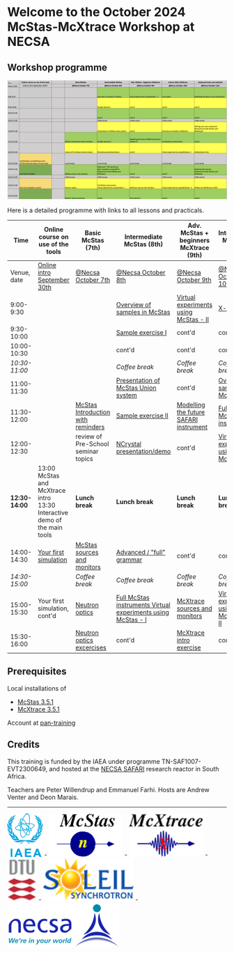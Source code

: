 # Welcome to the October 2024 McStas-McXtrace Workshop at NECSA

## Workshop programme

[![Workshop programme](pics/programme.png)](https://docs.google.com/spreadsheets/d/1PozT8aH9RE5SZ5jEX8cpKLu-l-wqrZfPHrYnqLqC1vo/edit?usp=sharing)

Here is a detailed programme with links to all lessons and practicals.


| Time                | Online course on use of the tools  | Basic McStas (7th)                  | Intermediate McStas (8th)                                                                              | Adv. McStas + beginners McXtrace (9th)               | Interm./Adv. McXtrace (10th)            | Advanced tools and methods (11th)                                      |
|---------------------|------------------------------------|-------------------------------------|--------------------------------------------------------------------------------------------------------|------------------------------------------------------|-----------------------------------------|------------------------------------------------------------------------|
| Venue, date         | [Online intro September 30th](00_Preschool_Monday_September_30th/) | [@Necsa October 7th](01_Monday_October_7th/)  | [@Necsa October 8th](02_Tuesday_October_8th/)                 | [@Necsa October 9th](03_Wednesday_October_9th/)      | [@Necsa October 10th](04_Thursday_October_10th/) | [@Necsa October 11th](05_Friday_October_11th/)                |
| 9:00-9:30           |                                    |                                     | [Overview of samples in McStas](02_Tuesday_October_8th/05_McStas_samples)                              | [Virtual experiments using McStas - II](03_Wednesday_October_9th/12_McStas_virtual_experiments_II) | [X-ray optics](04_Thursday_October_10th/16_Xray_optics) | [Modelling the Necsa X-ray machines](05_Friday_October_11th/20_NECSA_Xray_machines) |
| 9:30-10:00          |                                    |                                     | [Sample exercise I](02_Tuesday_October_8th/06_McStas_sample_exercise_I)                                | cont'd                                               | cont'd                                  | cont'd                                                                 |
| 10:00-10:30         |                                    |                                     | cont'd                                                                                                 | cont'd                                               | cont'd                                  | cont'd                                                                 |
| *10:30-11:00*       |                                    |                                     | *Coffee break*                                                                                         | *Coffee break*                                       | *Coffee break*                          | *Coffee break*                                                         |
| 11:00-11:30         |           |                                     | [Presentation of McStas Union system](02_Tuesday_October_8th/07_McStas_Union_subsystem)                | cont'd                                               | [Overview of samples in McXtrace](04_Thursday_October_10th/17_McXtrace_samples) | [Writing your own component](05_Friday_October_11th/21_Write_your_own_component) |
| 11:30-12:00         |  | [McStas Introduction with reminders](01_Monday_October_7th/01_McStas_intro)  | [Sample exercise II](02_Tuesday_October_8th/08_McStas_sample_exercise_II) | [Modelling the future SAFARI instrument](03_Wednesday_October_9th/13_Future_SAFARI_instrument_suite) | [Full McXtrace instruments](04_Thursday_October_10th/18_McXtrace_virtual_experiments_I) | cont'd |
| 12:00-12:30         |  | review of Pre-School seminar topics | [NCrystal presentation/demo](02_Tuesday_October_8th/09_NCrystal)                           | cont'd                                               | [Virtual experiments using McXtrace - I](04_Thursday_October_10th/)  | [McStasScript intro](05_Friday_October_11th/22_McStasscript)  |
| **12:30-14:00**     | 13:00 McStas and McXtrace intro <br>13:30 Interactive demo of the main tools                                 | **Lunch break**                     | **Lunch break**                                                                                        | **Lunch break**                                      | **Lunch break**                         | **Lunch break**                                                        |
| 14:00-14:30         |  [Your first simulation](03_a_first_simulation)   | [McStas sources and monitors](01_Monday_October_7th/02_McStas_sources_and_monitors) | [Advanced / "full" grammar](02_Tuesday_October_8th/10_Full_grammar) | cont'd                                  | cont'd                                  | [McStasScript exercise](05_Friday_October_11th/22_McStasscript)       |
| *14:30-15:00*       |                                    | *Coffee break*                      | *Coffee break*                                                                                         | *Coffee break*                                       | *Coffee break*                          | *Coffee break*                                                         |
| 15:00-15:30         | Your first simulation, cont'd                                     | [Neutron optics](01_Monday_October_7th/03_Neutron_optics) | [Full McStas instruments Virtual experiments using McStas - I](02_Tuesday_October_8th/11_McStas_virtual_experiments_I) | [McXtrace sources and monitors](03_Wednesday_October_9th/14_McXtrace_sources_and_monitors) | [Virtual experiments using McXtrace - II](04_Thursday_October_10th/19_McXtrace_virtual_experiments_II) | [McStas and McXtrace on GPU](05_Friday_October_11th/23_McStas_and_McXtrace_on_GPU) |
| 15:30-16:00         |                                    | [Neutron optics excercises](01_Monday_October_7th/04_Neutron_optics_exercises) | cont'd                                                      | [McXtrace intro exercise](03_Wednesday_October_9th/15_McXtrace_intro_exercise) | cont'd        | cont'd                                                                 |

## Prerequisites

Local installations of

  - [McStas 3.5.1](https://github.com/McStasMcXtrace/McCode/tree/main/INSTALL-McStas)
  - [McXtrace 3.5.1](https://github.com/McStasMcXtrace/McCode/tree/main/INSTALL-McXtrace)

Account at [pan-training](https://e-learning.pan-training.eu)

## Credits

This training is funded by the IAEA under programme TN-SAF1007-EVT2300649, 
and hosted at the [NECSA SAFARI](https://www.necsa.co.za/) research reactor in South Africa.

Teachers are Peter Willendrup and Emmanuel Farhi. Hosts are Andrew Venter and Deon Marais.

---

[![IAEA](pics/IAEA.png)]([https://mcstas.org/](https://www.iaea.org)) - 
[![McStas](pics/mcstas_logo.png)](https://mcstas.org/) - 
[![McXtrace](pics/mcxtrace-logo.png)](https://mcxtrace.org/) - 
[![DTU](pics/dtu_logo.gif)](https://www.dtu.dk/) - 
[![SOLEIL](pics/soleil-logo.png)](https://www.synchrotron-soleil.fr/en) - 
[![NECSA](pics/necsa_logo-1.png)](https://www.necsa.co.za/)


